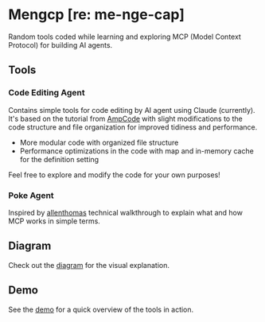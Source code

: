 # Mengcp [re: me-nge-cap]
Random tools coded while learning and exploring MCP (Model Context Protocol) for building AI agents.

## Tools
### Code Editing Agent
Contains simple tools for code editing by AI agent using Claude (currently). It's based on the tutorial from [AmpCode](https://ampcode.com/how-to-build-an-agent) with slight modifications to the code structure and file organization for improved tidiness and performance.

- More modular code with organized file structure
- Performance optimizations in the code with map and in-memory cache for the definition setting

Feel free to explore and modify the code for your own purposes!

### Poke Agent
Inspired by [allenthomas](https://allenthomas.vercel.app/posts/mcp) technical walkthrough to explain what and how MCP works in simple terms.


## Diagram

Check out the [diagram](/docs/diagram.md) for the visual explanation.

## Demo
See the [demo](/docs/demo.md) for a quick overview of the tools in action.